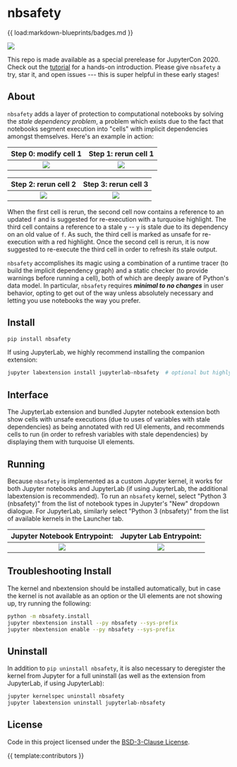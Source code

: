 # nbsafety

{{ load:markdown-blueprints/badges.md }}

[![](https://raw.githubusercontent.com/nbsafety-project/nbsafety/master/img/jupytercon.png)](https://cfp.jupytercon.com/2020/schedule/presentation/274/tuesday-poster-session/)

This repo is made available as a special prerelease for JupyterCon 2020.
Check out the [tutorial](https://github.com/nbsafety-project/tutorial)
for a hands-on introduction. Please give `nbsafety` a try, star it, and open issues ---
this is super helpful in these early stages!

About
-----
`nbsafety` adds a layer of protection to computational notebooks by solving the
*stale dependency problem*, a problem which exists due to the fact that
notebooks segment execution into "cells" with implicit dependencies amongst
themselves. Here's an example in action:

Step 0: modify cell 1     | Step 1: rerun cell 1     
:------------------------:|:------------------------:
![](https://raw.githubusercontent.com/nbsafety-project/nbsafety/master/img/example-0.png)  |![](https://raw.githubusercontent.com/nbsafety-project/nbsafety/master/img/example-1.png)  

Step 2: rerun cell 2     | Step 3: rerun cell 3
:------------------------:|:------------------------:
![](https://raw.githubusercontent.com/nbsafety-project/nbsafety/master/img/example-2.png)  |![](https://raw.githubusercontent.com/nbsafety-project/nbsafety/master/img/example-3.png)

When the first cell is rerun, the second cell now contains a reference to an updated `f` and
is suggested for re-execution with a turquoise highlight. The third cell contains a reference
to a stale `y` -- `y` is stale due to its dependency on an old value of `f`. As such, the third
cell is marked as unsafe for re-execution with a red highlight.
Once the second cell is rerun, it is now suggested to re-execute the third cell in order to
refresh its stale output.


`nbsafety` accomplishes its magic using a combination of a runtime tracer (to
build the implicit dependency graph) and a static checker (to provide warnings
before running a cell), both of which are deeply aware of Python's data model.
In particular, `nbsafety` requires ***minimal to no changes*** in user
behavior, opting to get out of the way unless absolutely necessary and letting
you use notebooks the way you prefer.

Install
-------
```bash
pip install nbsafety
```

If using JupyterLab, we highly recommend installing the companion extension:
```bash
jupyter labextension install jupyterlab-nbsafety  # optional but highly recommended if using JupyterLab
```

Interface
---------
The JupyterLab extension and bundled Jupyter notebook extension both show cells
with unsafe executions (due to uses of variables with stale dependencies) as
being annotated with red UI elements, and recommends cells to run (in order to
refresh variables with stale dependencies) by displaying them with turquoise UI
elements.

Running
-------

Because `nbsafety` is implemented as a custom Jupyter kernel, it works for both
Jupyter notebooks and JupyterLab (if using JupyterLab, the additional
labextension is recommended).  To run an `nbsafety` kernel, select "Python 3
(nbsafety)" from the list of notebook types in Jupyter's "New" dropdown
dialogue.  For JupyterLab, similarly select "Python 3 (nbsafety)" from the list
of available kernels in the Launcher tab.

Jupyter Notebook Entrypoint:     |  Jupyter Lab Entrypoint:
:-------------------------------:|:-------------------------:
![](https://raw.githubusercontent.com/nbsafety-project/nbsafety/master/img/nbsafety-notebook.png) | ![](https://raw.githubusercontent.com/nbsafety-project/nbsafety/master/img/nbsafety-lab.png)

Troubleshooting Install
-----------------------
The kernel and nbextension should be installed automatically, but in case
the kernel is not available as an option or the UI elements are not showing
up, try running the following:
```bash
python -m nbsafety.install
jupyter nbextension install --py nbsafety --sys-prefix
jupyter nbextension enable --py nbsafety --sys-prefix
```

Uninstall
---------
In addition to `pip uninstall nbsafety`, it is also necessary
to deregister the kernel from Jupyter for a full uninstall
(as well as the extension from JupyterLab, if using JupyterLab):
```bash
jupyter kernelspec uninstall nbsafety
jupyter labextension uninstall jupyterlab-nbsafety
```

License
-------
Code in this project licensed under the [BSD-3-Clause License](https://opensource.org/licenses/BSD-3-Clause).

{{ template:contributors }}
